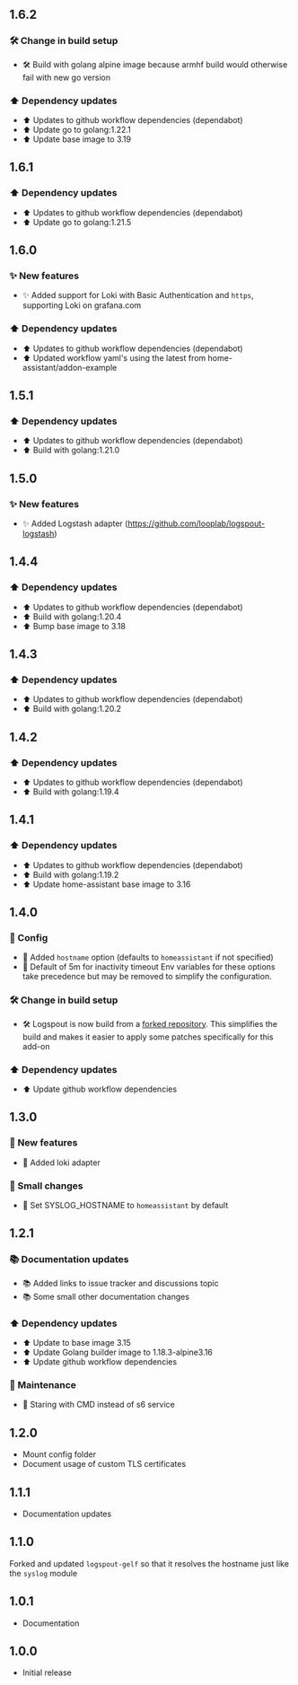 <!-- https://developers.home-assistant.io/docs/add-ons/presentation#keeping-a-changelog -->

## 1.6.2

### 🛠 Change in build setup
- 🛠 Build with golang alpine image because armhf build would otherwise fail with new go version

### ⬆️ Dependency updates
- ⬆️ Updates to github workflow dependencies (dependabot)
- ⬆️ Update go to golang:1.22.1
- ⬆️ Update base image to 3.19

## 1.6.1

### ⬆️ Dependency updates
- ⬆️ Updates to github workflow dependencies (dependabot)
- ⬆️ Update go to golang:1.21.5

## 1.6.0

### ✨ New features
- ✨ Added support for Loki with Basic Authentication and `https`, supporting Loki on grafana.com

### ⬆️ Dependency updates
- ⬆️ Updates to github workflow dependencies (dependabot)
- ⬆️ Updated workflow yaml's using the latest from home-assistant/addon-example

## 1.5.1

### ⬆️ Dependency updates
- ⬆️ Updates to github workflow dependencies (dependabot)
- ⬆️ Build with golang:1.21.0

## 1.5.0

### ✨ New features
- ✨ Added Logstash adapter (https://github.com/looplab/logspout-logstash)

## 1.4.4

### ⬆️ Dependency updates
- ⬆️ Updates to github workflow dependencies (dependabot)
- ⬆️ Build with golang:1.20.4
- ⬆️ Bump base image to 3.18

## 1.4.3

### ⬆️ Dependency updates
- ⬆️ Updates to github workflow dependencies (dependabot)
- ⬆️ Build with golang:1.20.2

## 1.4.2

### ⬆️ Dependency updates
- ⬆️ Updates to github workflow dependencies (dependabot)
- ⬆️ Build with golang:1.19.4

## 1.4.1

### ⬆️ Dependency updates
 - ⬆️ Updates to github workflow dependencies (dependabot)
 - ⬆️ Build with golang:1.19.2
 - ⬆️ Update home-assistant base image to 3.16

## 1.4.0

### 🔨 Config
 - 🔨 Added `hostname` option (defaults to `homeassistant` if not specified)
 - 🔨 Default of 5m for inactivity timeout
Env variables for these options take precedence but may be removed to simplify the configuration.

### 🛠 Change in build setup
 - 🛠 Logspout is now build from a [forked repository](https://github.com/bertbaron/logspout). This simplifies the build and makes it easier to apply some patches specifically for this add-on

### ⬆️ Dependency updates
 - ⬆️ Update github workflow dependencies

## 1.3.0

### 🚀 New features
 - 🚀 Added loki adapter

### 🔨 Small changes
 - 🔨 Set SYSLOG_HOSTNAME to `homeassistant` by default

## 1.2.1

### 📚 Documentation updates
 - 📚 Added links to issue tracker and discussions topic
 - 📚 Some small other documentation changes

### ⬆️ Dependency updates
 - ⬆️ Update to base image 3.15
 - ⬆️ Update Golang builder image to 1.18.3-alpine3.16
 - ⬆️ Update github workflow dependencies

### 🧰 Maintenance
 - 🧰 Staring with CMD instead of s6 service

## 1.2.0

- Mount config folder 
- Document usage of custom TLS certificates

## 1.1.1

- Documentation updates

## 1.1.0

Forked and updated `logspout-gelf` so that it resolves the hostname just like the `syslog` module

## 1.0.1

- Documentation

## 1.0.0

- Initial release

